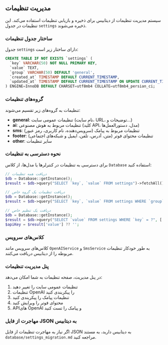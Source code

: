## مدیریت تنظیمات

سیستم مدیریت تنظیمات از دیتابیس برای ذخیره و بازیابی تنظیمات استفاده می‌کند. این تنظیمات در جدول `settings` ذخیره می‌شوند.

### ساختار جدول تنظیمات

جدول `settings` دارای ساختار زیر است:

```sql
CREATE TABLE IF NOT EXISTS `settings` (
  `key` VARCHAR(50) NOT NULL PRIMARY KEY,
  `value` TEXT,
  `group` VARCHAR(50) DEFAULT 'general',
  `created_at` TIMESTAMP DEFAULT CURRENT_TIMESTAMP,
  `updated_at` TIMESTAMP DEFAULT CURRENT_TIMESTAMP ON UPDATE CURRENT_TIMESTAMP
) ENGINE=InnoDB DEFAULT CHARSET=utf8mb4 COLLATE=utf8mb4_persian_ci;
```

### گروه‌های تنظیمات

تنظیمات به گروه‌های زیر تقسیم می‌شوند:

- **general**: تنظیمات عمومی سایت (نام سایت، URL، توضیحات و...)
- **ai**: تنظیمات مربوط به هوش مصنوعی (کلید API، مدل، دستورالعمل‌ها)
- **sms**: تنظیمات مربوط به پیامک (سرویس‌دهنده، نام کاربری، رمز عبور)
- **footer**: تنظیمات محتوای فوتر (متن، آدرس، تلفن، ایمیل و شبکه‌های اجتماعی)
- **other**: سایر تنظیمات

### نحوه دسترسی به تنظیمات

برای دسترسی به تنظیمات در کنترلرها یا مدل‌ها، از کلاس `Database` استفاده کنید:

```php
// دریافت همه تنظیمات
$db = Database::getInstance();
$result = $db->query("SELECT `key`, `value` FROM settings")->fetchAll();

// دریافت تنظیمات یک گروه خاص
$db = Database::getInstance();
$result = $db->query("SELECT `key`, `value` FROM settings WHERE `group` = ?", ['ai'])->fetchAll();

// دریافت یک تنظیم خاص
$db = Database::getInstance();
$result = $db->query("SELECT `value` FROM settings WHERE `key` = ?", ['openai_api_key'])->fetch();
$apiKey = $result['value'] ?? '';
```

### کلاس‌های سرویس

کلاس‌های سرویس مانند `OpenAIService` و `SmsService` به طور خودکار تنظیمات مربوطه را از دیتابیس دریافت می‌کنند.

### پنل مدیریت تنظیمات

در پنل مدیریت، صفحه تنظیمات به شما امکان می‌دهد:

1. تنظیمات عمومی سایت را تغییر دهید
2. تنظیمات OpenAI را پیکربندی کنید
3. تنظیمات پیامک را پیکربندی کنید
4. محتوای فوتر را ویرایش کنید
5. API‌های OpenAI و پیامک را تست کنید

### مهاجرت از فایل JSON به دیتابیس

اگر نیاز به مهاجرت تنظیمات از فایل JSON به دیتابیس دارید، به مستند `database/settings_migration.md` مراجعه کنید.
